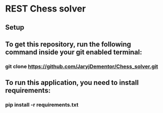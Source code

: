 # REST Chess solver

## Setup

## To get this repository, run the following command inside your git enabled terminal:
###  git clone https://github.com/JaryjDementor/Chess_solver.git

## To run this application, you need to install requirements:
### pip install -r requirements.txt

